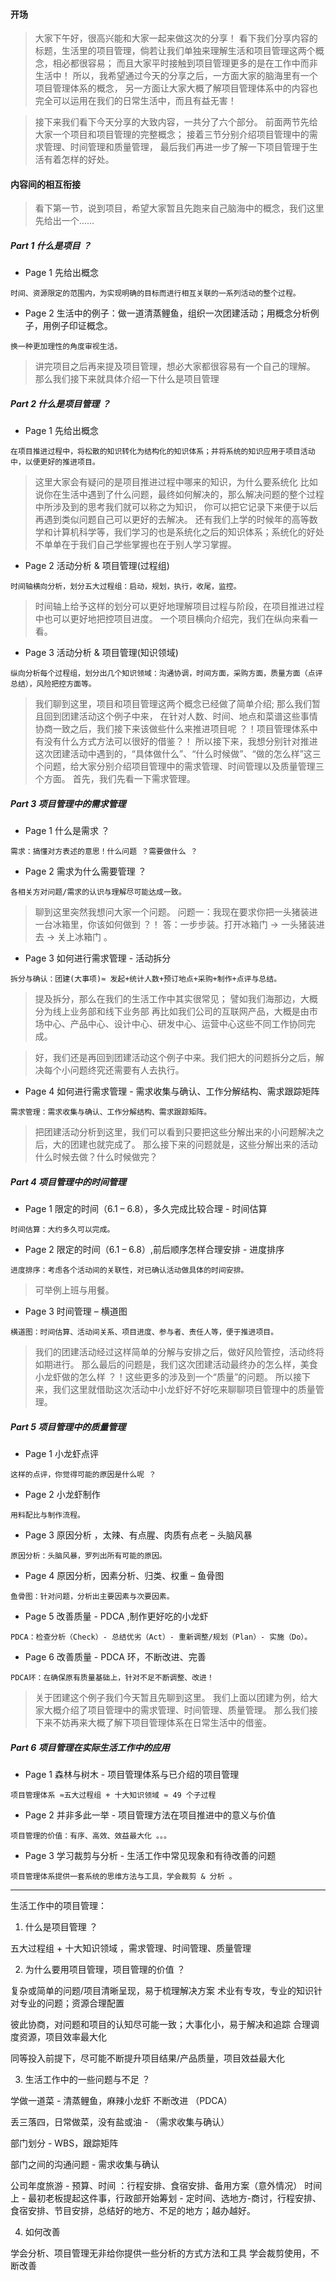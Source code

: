 #### 开场

> 大家下午好，很高兴能和大家一起来做这次的分享！
> 看下我们分享内容的标题，生活里的项目管理，倘若让我们单独来理解生活和项目管理这两个概念，相必都很容易；
而且大家平时接触到项目管理更多的是在工作中而非生活中！
所以，我希望通过今天的分享之后，一方面大家的脑海里有一个项目管理体系的概念，
另一方面让大家大概了解项目管理体系中的内容也完全可以运用在我们的日常生活中，而且有益无害！

> 接下来我们看下今天分享的大致内容，一共分了六个部分。
前面两节先给大家一个项目和项目管理的完整概念；
接着三节分别介绍项目管理中的需求管理、时间管理和质量管理，
最后我们再进一步了解一下项目管理于生活有着怎样的好处。


#### 内容间的相互衔接

> 看下第一节，说到项目，希望大家暂且先跑来自己脑海中的概念，我们这里先给出一个……

##### Part 1 什么是项目 ？

* Page 1 先给出概念

```
时间、资源限定的范围内，为实现明确的目标而进行相互关联的一系列活动的整个过程。

```

* Page 2 生活中的例子：做一道清蒸鲤鱼，组织一次团建活动；用概念分析例子，用例子印证概念。


```
换一种更加理性的角度审视生活。
```


> 讲完项目之后再来提及项目管理，想必大家都很容易有一个自己的理解。
  那么我们接下来就具体介绍一下什么是项目管理

##### Part 2 什么是项目管理 ？

* Page 1 先给出概念

```
在项目推进过程中，将松散的知识转化为结构化的知识体系；并将系统的知识应用于项目活动中，以便更好的推进项目。
```

> 这里大家会有疑问的是项目推进过程中哪来的知识，为什么要系统化
比如说你在生活中遇到了什么问题，最终如何解决的，那么解决问题的整个过程中所涉及到的思考我们就可以称之为知识，
你可以把它记录下来便于以后再遇到类似问题自己可以更好的去解决。
还有我们上学的时候年的高等数学和计算机科学等，我们学习的也是系统化之后的知识体系；系统化的好处不单单在于我们自己学些掌握也在于别人学习掌握。

* Page 2 活动分析 & 项目管理(过程组)

```
时间轴横向分析，划分五大过程组：启动，规划，执行，收尾，监控。

```

> 时间轴上给予这样的划分可以更好地理解项目过程与阶段，在项目推进过程中也可以更好地把控项目进度。
一个项目横向介绍完，我们在纵向来看一看。


* Page 3 活动分析 & 项目管理(知识领域)

```
纵向分析每个过程组，划分出几个知识领域：沟通协调，时间方面，采购方面，质量方面（点评总结），风险把控方面等。

```

> 我们聊到这里，项目和项目管理这两个概念已经做了简单介绍;
  那么我们暂且回到团建活动这个例子中来，
  在针对人数、时间、地点和菜谱这些事情协商一致之后，我们接下来该做些什么来推进项目呢 ？！项目管理体系中有没有什么方式方法可以很好的借鉴？！
  所以接下来，我想分别针对推进这次团建活动中遇到的，“具体做什么”、“什么时候做”、“做的怎么样”这三个问题，给大家分别介绍项目管理中的需求管理、时间管理以及质量管理三个方面。
  首先，我们先看一下需求管理。

##### Part 3 项目管理中的需求管理

* Page 1 什么是需求 ？


```
需求：搞懂对方表述的意思！什么问题 ？需要做什么 ？

```

* Page 2 需求为什么需要管理 ？


```
各相关方对问题/需求的认识与理解尽可能达成一致。

```

> 聊到这里突然我想问大家一个问题。
  问题一：我现在要求你把一头猪装进一台冰箱里，你该如何做到 ？！
  答：一步步装。打开冰箱门 -> 一头猪装进去 -> 关上冰箱门 。

* Page 3 如何进行需求管理 - 活动拆分

```
拆分与确认：团建(大事项)≈ 发起+统计人数+预订地点+采购+制作+点评与总结。

```

> 提及拆分，那么在我们的生活工作中其实很常见；
  譬如我们海那边，大概分为线上业务部和线下业务部
  再比如我们公司的互联网产品，大概是由市场中心、产品中心、设计中心、研发中心、运营中心这些不同工作协同完成。


> 好，我们还是再回到团建活动这个例子中来。我们把大的问题拆分之后，解决每个小问题终究还需要有人去执行。

* Page 4 如何进行需求管理 - 需求收集与确认、工作分解结构、需求跟踪矩阵

```
需求管理：需求收集与确认、工作分解结构、需求跟踪矩阵。

```

> 把团建活动分析到这里，我们可以看到只要把这些分解出来的小问题解决之后，大的团建也就完成了。
  那么接下来的问题就是，这些分解出来的活动什么时候去做？什么时候做完？

##### Part 4 项目管理中的时间管理

* Page 1 限定的时间（6.1 – 6.8），多久完成比较合理  - 时间估算

```
时间估算：大约多久可以完成。

```

* Page 2 限定的时间（6.1 – 6.8）,前后顺序怎样合理安排 - 进度排序


```
进度排序：考虑各个活动间的关联性，对已确认活动做具体的时间安排。

```

> 可举例上班与用餐。


* Page 3 时间管理 – 横道图

```
横道图：时间估算、活动间关系、项目进度、参与者、责任人等，便于推进项目。

```

> 我们的团建活动经过这样简单的分解与安排之后，做好风险管控，活动终将如期进行。
  那么最后的问题是，我们这次团建活动最终办的怎么样，美食小龙虾做的怎么样 ？！这些更多的涉及到一个“质量”的问题。
  所以接下来，我们这里就借助这次活动中小龙虾好不好吃来聊聊项目管理中的质量管理。


##### Part 5 项目管理中的质量管理

* Page 1 小龙虾点评

```
这样的点评，你觉得可能的原因是什么呢 ？

```

* Page 2 小龙虾制作

```
用料配比与制作流程。

```

* Page 3 原因分析 ，太辣、有点腥、肉质有点老 – 头脑风暴

```
原因分析：头脑风暴，罗列出所有可能的原因。

```


* Page 4 原因分析，因素分析、归类、权重 – 鱼骨图

```
鱼骨图：针对问题，分析出主要因素与次要因素。

```


* Page 5 改善质量 - PDCA ,制作更好吃的小龙虾

```
PDCA：检查分析（Check）- 总结优劣（Act）- 重新调整/规划（Plan）- 实施（Do）。

```


* Page 6 改善质量 - PDCA 环，不断改进、完善

```
PDCA环：在确保原有质量基础上，针对不足不断调整、改进！

```

> 关于团建这个例子我们今天暂且先聊到这里。
  我们上面以团建为例，给大家大概介绍了项目管理中的需求管理、时间管理、质量管理。
  那么我们接下来不妨再来大概了解下项目管理体系在日常生活中的借鉴。

##### Part 6 项目管理在实际生活工作中的应用

* Page 1 森林与树木 - 项目管理体系与已介绍的项目管理

```
项目管理体系 ≈五大过程组 + 十大知识领域 ≈ 49 个子过程

```


* Page 2 并非多此一举 - 项目管理方法在项目推进中的意义与价值

```
项目管理的价值：有序、高效、效益最大化 。。。
```


* Page 3 学习裁剪与分析 - 生活工作中常见现象和有待改善的问题

```
项目管理体系提供一套系统的思维方法与工具，学会裁剪 & 分析 。
```


































---

生活工作中的项目管理：

1. 什么是项目管理 ？

五大过程组 + 十大知识领域 ，需求管理、时间管理、质量管理


2. 为什么要用项目管理，项目管理的价值 ？

复杂或简单的问题/项目清晰呈现，易于梳理解决方案
术业有专攻，专业的知识针对专业的问题；资源合理配置

彼此协商，对问题和项目的认知尽可能一致；大事化小，易于解决和追踪
合理调度资源，项目效率最大化

同等投入前提下，尽可能不断提升项目结果/产品质量，项目效益最大化


3. 生活工作中的一些问题与不足 ？

学做一道菜 - 清蒸鲤鱼，麻辣小龙虾  不断改进 （PDCA）

丢三落四，日常做菜，没有盐或油 - （需求收集与确认）

部门划分 - WBS，跟踪矩阵

部门之间的沟通问题 - 需求收集与确认

公司年度旅游 - 预算、时间 ：行程安排、食宿安排、备用方案（意外情况）
时间上 - 最初老板提起这件事，行政部开始筹划 - 定时间、选地方-商讨，行程安排、食宿安排、节目安排，总结好的地方、不足的地方；越办越好。

4. 如何改善

  学会分析、项目管理无非给你提供一些分析的方式方法和工具
  学会裁剪使用，不断改善
